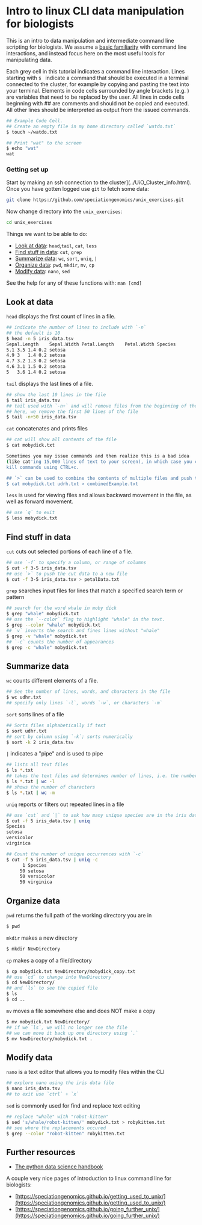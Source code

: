 # Intro to linux CLI data manipulation for biologists
This is an intro to data manipulation and intermediate command line scripting
for biologists. We assume a [basic familiarity](Linux_CLI_101.html) with command line interactions,
and instead focus here on the most useful tools for manipulating data.

Each grey cell in this tutorial indicates a command line interaction.
Lines starting with `$ ` indicate a command that should be executed
in a terminal connected to the cluster, for example by copying and
pasting the text into your terminal. Elements in code cells surrounded
by angle brackets (e.g. <username>) are variables that need to be
replaced by the user. All lines in code cells beginning with \#\# are
comments and should not be copied and executed. All other lines should
be interpreted as output from the issued commands.

```bash
## Example Code Cell.
## Create an empty file in my home directory called `watdo.txt`
$ touch ~/watdo.txt

## Print "wat" to the screen
$ echo "wat"
wat
```

### Getting set up
Start by making an ssh connection to the cluster](../UiO_Cluster_info.html).
Once you have gotten logged use `git` to fetch some data:

```bash
git clone https://github.com/speciationgenomics/unix_exercises.git
```

Now change directory into the `unix_exercises`:

```bash
cd unix_exercises
```

Things we want to be able to do:
* [Look at data](#look-at-data): `head`,`tail`, `cat`, `less`
* [Find stuff in data](#find-stuff-in-data): `cut`, `grep`
* [Summarize data](#summarize-data): `wc`, `sort`, `uniq`, `|`
* [Organize data](#organize-data): `pwd`, `mkdir`, `mv`, `cp`
* [Modify data](#modify-data): `nano`, `sed`

See the help for any of these functions with: `man [cmd]`

## Look at data
`head` displays the first count of lines in a file.
```bash
## indicate the number of lines to include with `-n`
## the default is 10
$ head -n 5 iris_data.tsv
Sepal.Length	Sepal.Width	Petal.Length	Petal.Width	Species
5.1	3.5	1.4	0.2	setosa
4.9	3	1.4	0.2	setosa
4.7	3.2	1.3	0.2	setosa
4.6	3.1	1.5	0.2	setosa
5	3.6	1.4	0.2	setosa
```

`tail` displays the last lines of a file.
```bash
## show the last 10 lines in the file
$ tail iris_data.tsv
## tail used with `-n+` and will remove files from the beginning of the file
## here, we remove the first 50 lines of the file
$ tail -n+50 iris_data.tsv
```

`cat` concatenates and prints files
```bash
## cat will show all contents of the file
$ cat mobydick.txt

Sometimes you may issue commands and then realize this is a bad idea
(like cat'ing 15,000 lines of text to your screen), in which case you can
kill commands using CTRL+c.

## `>` can be used to combine the contents of multiple files and push them into a new file
$ cat mobydick.txt udrh.txt > combinedExample.txt
```

`less` is used for viewing files and allows backward movement in the file, as well as forward movement.
```bash
## use `q` to exit
$ less mobydick.txt
```
## Find stuff in data
`cut` cuts out selected portions of each line of a file.
```bash
## use `-f` to specify a column, or range of columns
$ cut -f 3-5 iris_data.tsv
## use `>` to push the cut data to a new file
$ cut -f 3-5 iris_data.tsv > petalData.txt
```

`grep` searches input files for lines that match a specified search term or pattern
```bash
## search for the word whale in moby dick
$ grep "whale" mobydick.txt
## use the `--color` flag to highlight "whale" in the text.
$ grep --color "whale" mobydick.txt
## `v` inverts the search and fines lines without "whale"
$ grep -v "whale" mobydick.txt
## `-c` counts the number of appearances
$ grep -c "whale" mobydick.txt
```

## Summarize data
`wc` counts different elements of a file.
```bash
## See the number of lines, words, and characters in the file
$ wc udhr.txt
## specify only lines `-l`, words `-w`, or characters `-m`
```

`sort` sorts lines of a file
```bash
## Sorts files alphabetically if text
$ sort udhr.txt
## sort by column using `-k`; sorts numerically
$ sort -k 2 iris_data.tsv
```

`|` indicates  a "pipe" and is used to pipe
```bash
## lists all text files
$ ls *.txt
## takes the text files and determines number of lines, i.e. the number of files
$ ls *.txt | wc -l
## shows the number of characters
$ ls *.txt | wc -m
```

`uniq` reports or filters out repeated lines in a file
```bash
## use `cut` and `|` to ask how many unique species are in the iris data
$ cut -f 5 iris_data.tsv | uniq
Species
setosa
versicolor
virginica

## Count the number of unique occurrences with `-c`
$ cut -f 5 iris_data.tsv | uniq -c
      1 Species
     50 setosa
     50 versicolor
     50 virginica
```

## Organize data
`pwd` returns the full path of the working directory you are in
```bash
$ pwd
```

`mkdir` makes a new directory
```bash
$ mkdir NewDirectory
```

`cp` makes a copy of a file/directory
```bash
$ cp mobydick.txt NewDirectory/mobydick_copy.txt
## use `cd` to change into NewDirectory
$ cd NewDirectory/
## and `ls` to see the copied file
$ ls
$ cd ..
```
`mv` moves a file somewhere else and does NOT make a copy
```bash
$ mv mobydick.txt NewDirectory/
## if we `ls`, we will no longer see the file
## we can move it back up one directory using `.`
$ mv NewDirectory/mobydick.txt .
```

## Modify data
`nano` is a text editor that allows you to modify files within the CLI
```bash
## explore nano using the iris data file
$ nano iris_data.tsv
## to exit use `ctrl` + `x`
```

`sed` is commonly used for find and replace text editing
```bash
## replace "whale" with "robot-kitten"
$ sed 's/whale/robot-kitten/' mobydick.txt > robykitten.txt
## see where the replacements occured
$ grep --color "robot-kitten" robykitten.txt
```

## Further resources

* [The python data science handbook](https://jakevdp.github.io/PythonDataScienceHandbook/)

A couple very nice pages of introduction to linux command line
for biologists:
* [https://speciationgenomics.github.io/getting_used_to_unix/](https://speciationgenomics.github.io/getting_used_to_unix/)
* [https://speciationgenomics.github.io/going_further_unix/](https://speciationgenomics.github.io/going_further_unix/)
